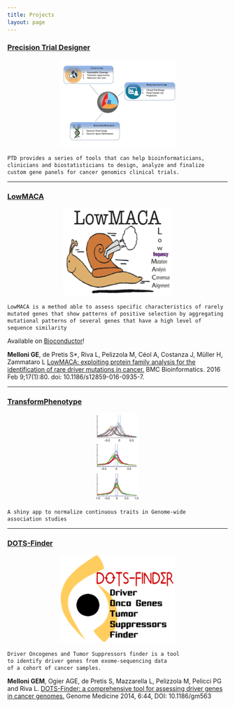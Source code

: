```yaml
---
title: Projects
layout: page
---
```


### [Precision Trial Designer](https://gmelloni.github.io/ptd)

<div style="text-align:center">
<a href="https://gmelloni.github.io/ptd">
<img src="images/conclusionSlide2.jpg" height="200" style="vertical-align:right" />
</a>
</div>

```
PTD provides a series of tools that can help bioinformaticians, 
clinicians and biostatisticians to design, analyze and finalize 
custom gene panels for cancer genomics clinical trials.
```



----------------------

### [LowMACA](http://cgsb.genomics.iit.it/wiki/projects/LowMACA)

<div style="text-align:center">
<a href="http://cgsb.genomics.iit.it/wiki/projects/LowMACA">
<img src="images/lowmaca_logo.png" height="200" style="vertical-align:right" />
</a>
</div>

```
LowMACA is a method able to assess specific characteristics of rarely 
mutated genes that show patterns of positive selection by aggregating 
mutational patterns of several genes that have a high level of sequence similarity 
```

Available on [Bioconductor](http://www.bioconductor.org/packages/release/bioc/html/LowMACA.html)!

**Melloni GE**, de Pretis S*, Riva L, Pelizzola M, Céol A, Costanza J, Müller H, Zammataro L 
[LowMACA: exploiting protein family analysis for the identification of rare driver mutations in cancer.](https://bmcbioinformatics.biomedcentral.com/articles/10.1186/s12859-016-0935-7) 
BMC Bioinformatics. 2016 Feb 9;17(1):80. doi: 10.1186/s12859-016-0935-7.

----------------------

### [TransformPhenotype](https://github.com/gmelloni/transformPhenotype)

<div style="text-align:center">
<a href="https://github.com/gmelloni/transformPhenotype">
<img src="images/normalization_mod.png" height="200" style="vertical-align:right" />
</a>
</div>

```
A shiny app to normalize continuous traits in Genome-wide 
association studies
```

<!-- [![](images/normalization_mod.png)](https://github.com/gmelloni/transformPhenotype) -->


----------------------

### [DOTS-Finder](http://cgsb.genomics.iit.it/wiki/projects/DOTS-Finder)

<div style="text-align:center">
<a href="http://cgsb.genomics.iit.it/wiki/projects/DOTS-Finder">
<img src="images/dotsfinderlogo.png" height="200" style="vertical-align:right" />
</a>
</div>

```
Driver Oncogenes and Tumor Suppressors finder is a tool 
to identify driver genes from exome-sequencing data 
of a cohort of cancer samples.
```

**Melloni GEM**, Ogier AGE, de Pretis S, Mazzarella L, Pelizzola M, Pelicci PG and Riva L. 
[DOTS-Finder: a comprehensive tool for assessing driver genes in cancer genomes.](https://genomemedicine.biomedcentral.com/articles/10.1186/gm563) 
Genome Medicine 2014, 6:44, DOI: 10.1186/gm563